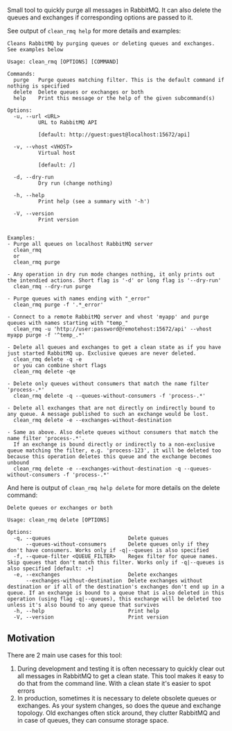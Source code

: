Small tool to quickly purge all messages in RabbitMQ. It can also delete the queues and exchanges if corresponding options are passed to it.

See output of `clean_rmq help` for more details and examples:
```
Cleans RabbitMQ by purging queues or deleting queues and exchanges.
See examples below

Usage: clean_rmq [OPTIONS] [COMMAND]

Commands:
  purge   Purge queues matching filter. This is the default command if nothing is specified
  delete  Delete queues or exchanges or both
  help    Print this message or the help of the given subcommand(s)

Options:
  -u, --url <URL>
          URL to RabbitMQ API
          
          [default: http://guest:guest@localhost:15672/api]

  -v, --vhost <VHOST>
          Virtual host
          
          [default: /]

  -d, --dry-run
          Dry run (change nothing)

  -h, --help
          Print help (see a summary with '-h')

  -V, --version
          Print version


Examples:
- Purge all queues on localhost RabbitMQ server
  clean_rmq
  or
  clean_rmq purge

- Any operation in dry run mode changes nothing, it only prints out the intendied actions. Short flag is '-d' or long flag is '--dry-run'
  clean_rmq --dry-run purge

- Purge queues with names ending with "_error"
  clean_rmq purge -f '.*_error'

- Connect to a remote RabbitMQ server and vhost 'myapp' and purge queues with names starting with "temp_"
  clean_rmq -u 'http://user:password@remotehost:15672/api' --vhost myapp purge -f '^temp_.*'

- Delete all queues and exchanges to get a clean state as if you have just started RabbitMQ up. Exclusive queues are never deleted.
  clean_rmq delete -q -e
  or you can combine short flags
  clean_rmq delete -qe

- Delete only queues without consumers that match the name filter 'process-.*'
  clean_rmq delete -q --queues-without-consumers -f 'process-.*'
  
- Delete all exchanges that are not directly on indirectly bound to any queue. A message published to such an exchange would be lost.
  clean_rmq delete -e --exchanges-without-destination
  
- Same as above. Also delete queues without consumers that match the name filter 'process-.*'.
  If an exchange is bound directly or indirectly to a non-exclusive queue matching the filter, e.g. 'process-123', it will be deleted too because this operation deletes this queue and the exchange becomes unbound
  clean_rmq delete -e --exchanges-without-destination -q --queues-without-consumers -f 'process-.*'
```

And here is output of `clean_rmq help delete` for more details on the delete command:
```
Delete queues or exchanges or both

Usage: clean_rmq delete [OPTIONS]

Options:
  -q, --queues                         Delete queues
      --queues-without-consumers       Delete queues only if they don't have consumers. Works only if -q|--queues is also specified
  -f, --queue-filter <QUEUE_FILTER>    Regex filter for queue names. Skip queues that don't match this filter. Works only if -q|--queues is also specified [default: .+]
  -e, --exchanges                      Delete exchanges
      --exchanges-without-destination  Delete exchanges without destination or if all of the destination's exchanges don't end up in a queue. If an exchange is bound to a queue that is also deleted in this operation (using flag -q|--queues), this exchange will be deleted too unless it's also bound to any queue that survives
  -h, --help                           Print help
  -V, --version                        Print version
```

## Motivation
There are 2 main use cases for this tool:
1. During development and testing it is often necessary to quickly clear out all messages in RabbitMQ to get a clean state. This tool makes it easy to do that from the command line. With a clean state it's easier to spot errors
2. In production, sometimes it is necessary to delete obsolete queues or exchanges. As your system changes, so does the queue and exchange topology. Old exchanges often stick around, they clutter RabbitMQ and in case of queues, they can consume storage space.